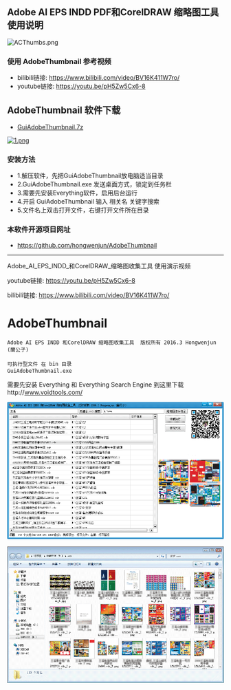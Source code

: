 ## Adobe AI EPS INDD PDF和CorelDRAW 缩略图工具 使用说明

![ACThumbs.png][1]

### 使用 AdobeThumbnail 参考视频

- bilibili链接: https://www.bilibili.com/video/BV16K411W7ro/
- youtube链接:  https://youtu.be/pH5Zw5Cx6-8

## AdobeThumbnail 软件下载
- [GuiAdobeThumbnail.7z](https://262235.xyz/GuiAdobeThumbnail.7z) 

[![1.png][2]](https://262235.xyz/GuiAdobeThumbnail.7z)

### 安装方法
- 1.解压软件，先把GuiAdobeThumbnail放电脑适当目录
- 2.GuiAdobeThumbnail.exe  发送桌面方式，锁定到任务栏
- 3.需要先安装Everything软件，启用后台运行
- 4.开启 GuiAdobeThumbnail 输入 相关名  关键字搜索
- 5.文件名上双击打开文件，右键打开文件所在目录

### 本软件开源项目网址
- https://github.com/hongwenjun/AdobeThumbnail


  [1]: https://262235.xyz/usr/uploads/2021/07/3765975776.png
  [2]: https://262235.xyz/usr/uploads/2021/07/3166113998.png
  
-----------------

Adobe_AI_EPS_INDD_和CorelDRAW_缩略图收集工具 使用演示视频

youtube链接:     https://youtu.be/pH5Zw5Cx6-8

bilibili链接:    https://www.bilibili.com/video/BV16K411W7ro/


# AdobeThumbnail
    Adobe AI EPS INDD 和CorelDRAW 缩略图收集工具  版权所有 2016.3 Hongwenjun (蘭公子)

    可执行型文件 在 bin 目录
    GuiAdobeThumbnail.exe

需要先安装   Everything  和   Everything Search Engine    到这里下载http://www.voidtools.com/

![界面图](https://github.com/hongwenjun/AdobeThumbnail/raw/master/img/app1.png)

![提取多个到文件夹](https://github.com/hongwenjun/AdobeThumbnail/raw/master/img/app2.png)
